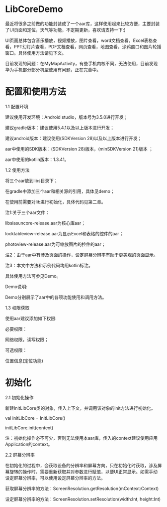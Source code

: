 # LibCoreDemo

最近将很多之前做的功能封装成了一个aar库，这样使用起来比较方便，主要封装了UI页面和定位，天气等功能，不定期更新，喜欢请支持一下:)

UI页面总体包含音乐播放，视频播放，图片查看，word文档查看，Excel表格查看，PPT幻灯片查看，PDF文档查看，网页查看，地图查看，涂鸦窗口和图片轮播窗口。具体使用方法请见下文。

目前发现的问题：在MyMapActivity，有些手机内核不同，无法使用，目前发现华为手机部分部分机型使用有问题，正在完善中。

# 配置和使用方法

1.1 配置环境

建议使用开发环境：Android studio，版本号为3.5.0进行开发；

建议gradle版本：建议使用5.4.1以及以上版本进行开发；

建议android版本：建议使用(SDKVersion 28)以及以上版本进行开发；

aar中使用的SDK版本：(SDKVersion 28)版本，(minSDKVersion 21)版本 ；

aar中使用的kotlin版本：1.3.41。

1.2 使用方法

将三个aar放到libs目录下；

在gradle中添加三个aar和相关源的引用，具体见demo；

在使用前需要对lib进行初始化，具体代码见第二章。

注1:关于三个aar文件：

libsiasuncore-release.aar为核心库aar；

locktableview-release.aar为显示Excel和表格的控件的aar；

photoview-release.aar为可缩放图片的控件的aar；

注2：由于aar中有涉及页面的操作，设定屏幕分辨率有助于更美观的页面显示。

注3：本文中方法和示例代码均用kotlin标注。

具体使用方法可参见Demo。

Demo说明:

Demo分别展示了aar中的各项功能使用和调用方法。

1.3 权限获取

使用aar建议添加如下权限:

必要权限：

网络权限，读写权限；

可选权限：

位置信息(定位功能)

# 初始化

2.1 初始化操作

新建InitLibCore类的对象，传入上下文，并调用该对象的init方法进行初始化。

val initLibCore = InitLibCore()

initLibCore.init(context)

注：初始化操作必不可少，否则无法使用本aar库，传入的context建议使用应用Application的context。

2.2 屏幕分辨率

在初始化的过程中，会获取设备的分辨率和屏幕方向，只在初始化时获取，涉及屏幕旋转的操作时，需要重新获取并对参数进行赋值，以便UI正常显示。如需手动设定屏幕分辨率，可以使用设定屏幕分辨率的方法。

获取屏幕分辨率的方法：ScreenResolution.getResolution(mContext:Context)

设定屏幕分辨率的方法：ScreenResolution.setResolution(width:Int, height:Int)
